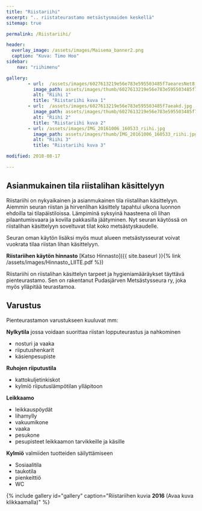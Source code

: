 ```yaml
---
title: "Riistariihi"
excerpt: ".. riistateurastamo metsästysmaiden keskellä"
sitemap: true

permalink: /Riistariihi/

header:
  overlay_image: /assets/images/Maisema_banner2.png
  caption: "Kuva: Timo Hoo"
sidebar:
    nav: "riihimenu"

gallery:
        - url:  /assets/images/6027613219e56e783e595503485f7aearesNet8_6.jpg
          image_path: assets/images/thumb/6027613219e56e783e595503485f7aearesNet8_6.jpg
          alt: "Riihi 1"
          title: "Riistariihi kuva 1"
        - url:  /assets/images/6027613219e56e783e595503485f7aeakd.jpg
          image_path: assets/images/thumb/6027613219e56e783e595503485f7aeakd.jpg
          alt: "Riihi 2"
          title: "Riistariihi kuva 2"
        - url: /assets/images/IMG_20161006_160533_riihi.jpg
          image_path: assets/images/thumb/IMG_20161006_160533_riihi.jpg
          alt: "Riihi 3"
          title: "Riistariihi kuva 3"

modified: 2018-08-17

---
```

## Asianmukainen tila riistalihan käsittelyyn

Riistariihi on nykyaikainen ja asianmukainen tila riistalihan käsittelyyn. Aiemmin seuran riistan ja hirvenlihan käsittely tapahtui ulkona luonnon ehdoilla tai tilapäistiloissa. Lämpiminä syksyinä haasteena oli lihan pilaantumisvaara ja kovilla pakkasilla jäätyminen.
Nyt seuran käytössä on riistalihan käsittelyyn soveltuvat tilat koko metsästyskaudelle.

Seuran oman käytön lisäksi myös muut alueen metsästysseurat voivat vuokrata tilaa riistan lihan käsittelyyn.

**Riistariihen käytön hinnasto** [Katso Hinnasto]({{ site.baseurl  }}{% link /assets/images/Hinnasto_LIITE.pdf %})

Riistariihi on riistalihan käsittelyn tarpeet ja hygieniamääräykset täyttävä pienteurastamo. Sen on rakentanut Pudasjärven Metsästysseura ry, joka myös ylläpitää teurastamoa.

## Varustus

Pienteurastamon varustukseen kuuluvat mm:

**Nylkytila**
 jossa voidaan suorittaa riistan lopputeurastus ja nahkominen
  * nosturi ja vaaka
  * riiputushenkarit
  * käsienpesupiste

**Ruhojen riiputustila**
  * kattokuljetinkiskot
  * kylmiö riiputuslämpötilan ylläpitoon

**Leikkaamo**
  * leikkauspöydät
  * lihamylly
  * vakuumikone
  * vaaka
  * pesukone
  * pesupisteet leikkaamon tarvikkeille ja käsille

**Kylmiö**
valmiiden tuotteiden säilyttämiseen
  * Sosiaalitila
  * taukotila
  * pienkeittiö
  * WC

<link href="/favicon.ico" rel="icon" type="image/x-icon" />

{% include gallery id="gallery" caption="Riistariihen kuvia **2016** (Avaa kuva klikkaamalla)" %}
